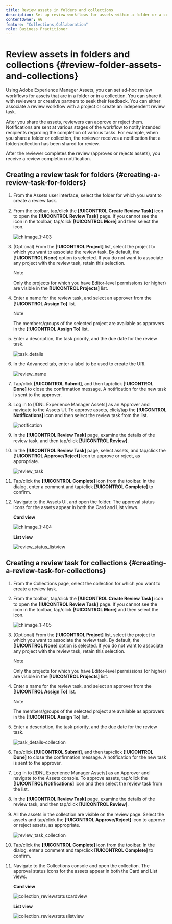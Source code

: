 ```yaml
---
title: Review assets in folders and collections
description: Set up review workflows for assets within a folder or a collection and share it with reviewers or creative partners to seek feedback.
contentOwner: AG
feature: "Collections,Collaboration"
role: Business Practitioner
---
```


# Review assets in folders and collections {#review-folder-assets-and-collections}

Using Adobe Experience Manager Assets, you can set ad-hoc review workflows for assets that are in a folder or in a collection. You can share it with reviewers or creative partners to seek their feedback. You can either associate a review workflow with a project or create an independent review task.

After you share the assets, reviewers can approve or reject them. Notifications are sent at various stages of the workflow to notify intended recipients regarding the completion of various tasks. For example, when you share a folder or collection, the reviewer receives a notification that a folder/collection has been shared for review.

After the reviewer completes the review (approves or rejects assets), you receive a review completion notification.

## Creating a review task for folders {#creating-a-review-task-for-folders}

1. From the Assets user interface, select the folder for which you want to create a review task.
1. From the toolbar, tap/click the **[!UICONTROL Create Review Task]** icon to open the **[!UICONTROL Review Task]** page. If you cannot see the icon in the toolbar, tap/click **[!UICONTROL More]** and then select the icon.

   ![chlimage_1-403](assets/chlimage_1-403.png)

1. (Optional) From the **[!UICONTROL Project]** list, select the project to which you want to associate the review task. By default, the **[!UICONTROL None]** option is selected. If you do not want to associate any project with the review task, retain this selection.

   >[!NOTE]
   >
   >Only the projects for which you have Editor-level permissions (or higher) are visible in the **[!UICONTROL Projects]** list.

1. Enter a name for the review task, and select an approver from the **[!UICONTROL Assign To]** list.

   >[!NOTE]
   >
   >The members/groups of the selected project are available as approvers in the **[!UICONTROL Assign To]** list.

1. Enter a description, the task priority, and the due date for the review task.

   ![task_details](assets/task_details.png)

1. In the Advanced tab, enter a label to be used to create the URI.

   ![review_name](assets/review_name.png)

1. Tap/click **[!UICONTROL Submit]**, and then tap/click **[!UICONTROL Done]** to close the confirmation message. A notification for the new task is sent to the approver.
1. Log in to [!DNL Experience Manager Assets] as an Approver and navigate to the Assets UI. To approve assets, click/tap the **[!UICONTROL Notifications]** icon and then select the review task from the list.

   ![notification](assets/notification.png)

1. In the **[!UICONTROL Review Task]** page, examine the details of the review task, and then tap/click **[!UICONTROL Review]**.
1. In the **[!UICONTROL Review Task]** page, select assets, and tap/click the **[!UICONTROL Approve/Reject]** icon to approve or reject, as appropriate.

   ![review_task](assets/review_task.png)

1. Tap/click the **[!UICONTROL Complete]** icon from the toolbar. In the dialog, enter a comment and tap/click  **[!UICONTROL Complete]** to confirm.
1. Navigate to the Assets UI, and open the folder. The approval status icons for the assets appear in both the Card and List views.

   **Card view**

   ![chlimage_1-404](assets/chlimage_1-404.png)

   **List view**

   ![review_status_listview](assets/review_status_listview.png)

## Creating a review task for collections {#creating-a-review-task-for-collections}

1. From the Collections page, select the collection for which you want to create a review task.
1. From the toolbar, tap/click the **[!UICONTROL Create Review Task]** icon to open the **[!UICONTROL Review Task]** page. If you cannot see the icon in the toolbar, tap/click **[!UICONTROL More]** and then select the icon.

   ![chlimage_1-405](assets/chlimage_1-405.png)

1. (Optional) From the **[!UICONTROL Project]** list, select the project to which you want to associate the review task. By default, the **[!UICONTROL None]** option is selected. If you do not want to associate any project with the review task, retain this selection.

   >[!NOTE]
   >
   >Only the projects for which you have Editor-level permissions (or higher) are visible in the **[!UICONTROL Projects]** list.

1. Enter a name for the review task, and select an approver from the **[!UICONTROL Assign To]** list.

   >[!NOTE]
   >
   >The members/groups of the selected project are available as approvers in the **[!UICONTROL Assign To]** list.

1. Enter a description, the task priority, and the due date for the review task.

   ![task_details-collection](assets/task_details-collection.png)

1. Tap/click **[!UICONTROL Submit]**, and then tap/click **[!UICONTROL Done]** to close the confirmation message. A notification for the new task is sent to the approver.
1. Log in to [!DNL Experience Manager Assets] as an Approver and navigate to the Assets console. To approve assets, tap/click the **[!UICONTROL Notifications]** icon and then select the review task from the list.
1. In the **[!UICONTROL Review Task]** page, examine the details of the review task, and then tap/click **[!UICONTROL Review]**.
1. All the assets in the collection are visible on the review page. Select the assets and tap/click the **[!UICONTROL Approve/Reject]** icon to approve or reject assets, as appropriate.

   ![review_task_collection](assets/review_task_collection.png)

1. Tap/click the **[!UICONTROL Complete]** icon from the toolbar. In the dialog, enter a comment and tap/click **[!UICONTROL Complete]** to confirm.
1. Navigate to the Collections console and open the collection. The approval status icons for the assets appear in both the Card and List views.

   **Card view**

   ![collection_reviewstatuscardview](assets/collection_reviewstatuscardview.png)

   **List view**

   ![collection_reviewstatuslistview](assets/collection_reviewstatuslistview.png)

